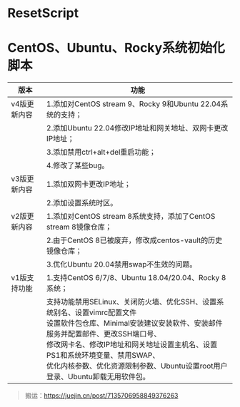 # ResetScript
# CentOS、Ubuntu、Rocky系统初始化脚本

| **版本**     | **功能**                                                     |
| ------------ | ------------------------------------------------------------ |
| v4版更新内容 | 1.添加对CentOS stream 9、Rocky 9和Ubuntu 22.04系统的支持；   |
|              | 2.添加Ubuntu 22.04修改IP地址和网关地址、双网卡更改IP地址；   |
|              | 3.添加禁用ctrl+alt+del重启功能；                             |
|              | 4.修改了某些bug。                                            |
| v3版更新内容 | 1.添加双网卡更改IP地址；                                     |
|              | 2.添加设置系统时区。                                         |
| v2版更新内容 | 1.添加对CentOS stream 8系统支持，添加了CentOS stream 8镜像仓库； |
|              | 2.由于CentOS 8已被废弃，修改成centos-vault的历史镜像仓库；   |
|              | 3.优化Ubuntu 20.04禁用swap不生效的问题。                     |
| v1版支持功能 | 1.支持CentOS 6/7/8、Ubuntu 18.04/20.04、Rocky 8系统；        |
|              | 支持功能禁用SELinux、关闭防火墙、优化SSH、设置系统别名、设置vimrc配置文件<br />设置软件包仓库、Minimal安装建议安装软件、安装邮件服务并配置邮件、更改SSH端口号、<br />修改网卡名、修改IP地址和网关地址设置主机名、设置PS1和系统环境变量、禁用SWAP、<br />优化内核参数、优化资源限制参数、Ubuntu设置root用户登录、Ubuntu卸载无用软件包。 |
                        

> 搬运：https://juejin.cn/post/7135706958849376263
